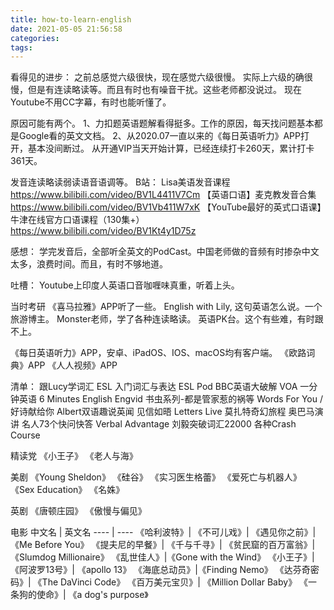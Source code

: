 ```yaml
---
title: how-to-learn-english
date: 2021-05-05 21:56:58
categories:
tags:
---
```


看得见的进步：
之前总感觉六级很快，现在感觉六级很慢。
实际上六级的确很慢，但是有连读略读等。而且有时也有噪音干扰。这些老师都没说过。
现在Youtube不用CC字幕，有时也能听懂了。

原因可能有两个。
1、力扣题英语题解看得挺多。工作的原因，每天找问题基本都是Google看的英文文档。
2、从2020.07一直以来的《每日英语听力》APP打开，基本没间断过。
从开通VIP当天开始计算，已经连续打卡260天，累计打卡361天。

发音连读略读弱读语音语调等。
B站：
Lisa美语发音课程
https://www.bilibili.com/video/BV1L4411V7Cm
【英语口语】麦克教发音合集
https://www.bilibili.com/video/BV1Vb411W7xK
【YouTube最好的英式口语课】牛津在线官方口语课程（130集+）
https://www.bilibili.com/video/BV1Kt4y1D75z

感想：
学完发音后，全部听全英文的PodCast。中国老师做的音频有时掺杂中文太多，浪费时间。而且，有时不够地道。

吐槽：
Youtube上印度人英语口音咖喱味真重，听着上头。

当时考研
《喜马拉雅》APP听了一些。
English with Lily, 这句英语怎么说。一个旅游博主。
Monster老师，学了各种连读略读。
英语PK台。这个有些难，有时跟不上。


《每日英语听力》APP，安卓、iPadOS、IOS、macOS均有客户端。
《欧路词典》APP
《人人视频》APP


清单：
跟Lucy学词汇
ESL 入门词汇与表达
ESL Pod
BBC英语大破解
VOA 一分钟英语
6 Minutes English
Engvid
书虫系列-都是管家惹的祸等
Words For You / 好诗献给你
Albert双语趣说英闻
见信如晤 Letters Live
莫扎特奇幻旅程
奥巴马演讲
名人73个快问快答
Verbal Advantage
刘毅突破词汇22000
各种Crash Course


精读党
《小王子》
《老人与海》

美剧
《Young Sheldon》
《硅谷》
《实习医生格蕾》
《爱死亡与机器人》
《Sex Education》
《名姝》

英剧
《唐顿庄园》
《傲慢与偏见》

电影
中文名 | 英文名 
---- | ---- 
《哈利波特》|
《不可儿戏》|
《遇见你之前》|《Me Before You》
《提夫尼的早餐》|
《千与千寻》|
《贫民窟的百万富翁》|《Slumdog Millionaire》
《乱世佳人》|《Gone with the Wind》
《小王子》|
《阿波罗13号》| 《apollo 13》
《海底总动员》|《Finding Nemo》
《达芬奇密码》| 《The DaVinci Code》
《百万美元宝贝》| 《Million Dollar Baby》
《一条狗的使命》| 《a dog's purpose》






